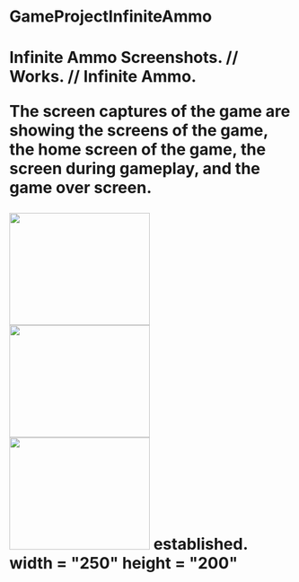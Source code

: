 # GameProjectInfiniteAmmo
<h1> Infinite Ammo <h/1>
<head> Screenshots.  //   Works.  //   Infinite Ammo. </head>

<p> The screen captures of the game are showing the screens of the game, the home screen of the game, the screen during gameplay, and the game over screen. </p>
<img src="https://github.com/apark6931/GameProject_InfiniteAmmo/blob/master/Screenshot_MainScreen.png" width = "250" height = "200">
<img src="https://github.com/apark6931/GameProject_InfiniteAmmo/blob/master/Screenshot_Active1.png" width = "250" height = "200">
<img src="https://github.com/apark6931/GameProject_InfiniteAmmo/blob/master/Screenshot%20PC_1.png" width = "250" height = "200">

<head> established. width = "250" height = "200" </head>
